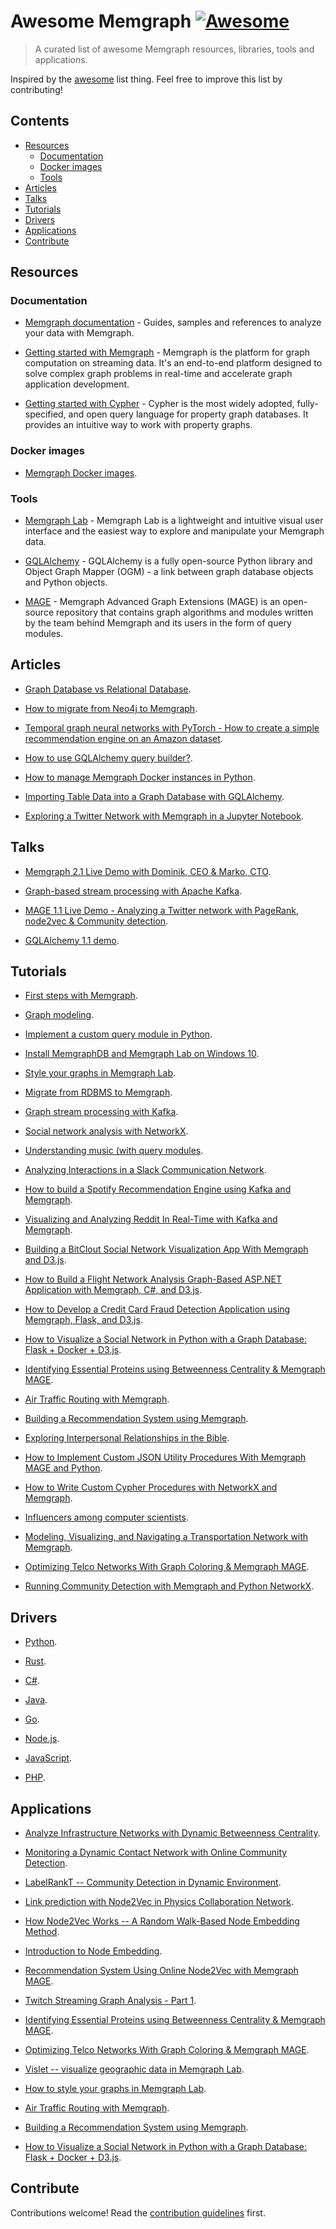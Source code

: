 <!--lint disable double-link-->

# Awesome Memgraph [![Awesome](https://awesome.re/badge.svg)](https://awesome.re)

> A curated list of awesome Memgraph resources, libraries, tools and applications.

Inspired by the [awesome](https://github.com/sindresorhus/awesome) list thing. Feel free to improve this list by contributing!


## Contents

- [Resources](#resources)
    - [Documentation](#documentation)
    - [Docker images](#docker-images)
    - [Tools](#tools)
- [Articles](#articles)
- [Talks](#talks)
- [Tutorials](#tutorials)
- [Drivers](#drivers)
- [Applications](#applications)
- [Contribute](#contribute)


## Resources

### Documentation

- [Memgraph documentation](https://memgraph.com/docs) - Guides, samples and references to analyze your data with Memgraph.

- [Getting started with Memgraph](https://memgraph.com/docs/memgraph) - Memgraph is the platform for graph computation on streaming data. It's an end-to-end platform designed to solve complex graph problems in real-time and accelerate graph application development.

- [Getting started with Cypher](https://memgraph.com/docs/cypher-manual) - Cypher is the most widely adopted, fully-specified, and open query language for property graph databases. It provides an intuitive way to work with property graphs.

### Docker images

- [Memgraph Docker images](https://hub.docker.com/u/memgraph).

### Tools

- [Memgraph Lab](https://memgraph.com/lab) - Memgraph Lab is a lightweight and intuitive visual user interface and the easiest way to explore and manipulate your Memgraph data.

- [GQLAlchemy](https://github.com/memgraph/gqlalchemy) - GQLAlchemy is a fully open-source Python library and Object Graph Mapper (OGM) - a link between graph database objects and Python objects.

- [MAGE](https://github.com/memgraph/mage) - Memgraph Advanced Graph Extensions (MAGE) is an open-source repository that contains graph algorithms and modules written by the team behind Memgraph and its users in the form of query modules.

## Articles

- [Graph Database vs Relational Database](https://memgraph.com/blog/graph-database-vs-relational-database).

- [How to migrate from Neo4j to Memgraph](https://memgraph.com/blog/how-to-migrate-from-neo4j-to-memgraph).

- [Temporal graph neural networks with PyTorch - How to create a simple recommendation engine on an Amazon dataset](https://memgraph.com/blog/amazon-user-item-recommender-with-tgn-and-memgraph).

- [How to use GQLAlchemy query builder?](https://memgraph.com/blog/gqlalchemy-query-builder).

- [How to manage Memgraph Docker instances in Python](https://memgraph.com/blog/running-memgraph-with-python).

- [Importing Table Data into a Graph Database with GQLAlchemy](https://memgraph.com/blog/jupyter-translate-data-to-graph-database).

- [Exploring a Twitter Network with Memgraph in a Jupyter Notebook](https://memgraph.com/blog/jupyter-notebook-twitter-network-analysis).

## Talks

- [Memgraph 2.1 Live Demo with Dominik, CEO & Marko, CTO](https://www.youtube.com/watch?v=ayyRy5Ln-uY).

- [Graph-based stream processing with Apache Kafka](https://www.youtube.com/watch?v=qOtOfaCF53k).

- [MAGE 1.1 Live Demo - Analyzing a Twitter network with PageRank, node2vec & Community detection](https://www.youtube.com/watch?v=dn154j4sypo).

- [GQLAlchemy 1.1 demo](https://www.youtube.com/watch?v=r5YVD_1D8G8).

## Tutorials

 - [First steps with Memgraph](https://memgraph.com/docs/memgraph/tutorials/first-steps-with-memgraph).

 - [Graph modeling](https://memgraph.com/docs/memgraph/tutorials/graph-modeling).

 - [Implement a custom query module in Python](https://memgraph.com/docs/memgraph/tutorials/implement-custom-query-module-in-python).

 - [Install MemgraphDB and Memgraph Lab on Windows 10](https://memgraph.com/docs/memgraph/tutorials/install-memgraph-windows-10).

 - [Style your graphs in Memgraph Lab](https://memgraph.com/docs/memgraph/tutorials/style-your-graphs-in-memgraph-lab).
 
 - [Migrate from RDBMS to Memgraph](https://memgraph.com/docs/memgraph/tutorials/migrate-relational-database).

 - [Graph stream processing with Kafka](https://memgraph.com/docs/memgraph/tutorials/graph-stream-processing-with-kafka).

 - [Social network analysis with NetworkX](https://memgraph.com/docs/memgraph/tutorials/social-network-analysis).

 - [Understanding music (with query modules](https://memgraph.com/docs/memgraph/tutorials/understanding-music-with-modules).

 
 
 
- [Analyzing Interactions in a Slack Communication Network](https://memgraph.com/blog/slack-influence-bot).

- [How to build a Spotify Recommendation Engine using Kafka and Memgraph](https://memgraph.com/blog/spotify-song-recommender).

- [Visualizing and Analyzing Reddit In Real-Time with Kafka and Memgraph](https://memgraph.com/blog/reddit-network-explorer).

- [Building a BitClout Social Network Visualization App With Memgraph and D3.js](https://memgraph.com/blog/visualize-the-bitclout-network-using-d3js).

- [How to Build a Flight Network Analysis Graph-Based ASP.NET Application with Memgraph, C#, and D3.js](https://memgraph.com/blog/how-to-build-a-flight-network-analysis-graph-asp-net-application-with-memgraph-c-sharp-and-d3-js).

- [How to Develop a Credit Card Fraud Detection Application using Memgraph, Flask, and D3.js](https://memgraph.com/blog/how-to-develop-a-credit-card-fraud-detection-application-using-memgraph-flask-and-d3js).

- [How to Visualize a Social Network in Python with a Graph Database: Flask + Docker + D3.js](https://memgraph.com/blog/how-to-visualize-a-social-network-in-python-with-a-graph-database).

- [Identifying Essential Proteins using Betweenness Centrality & Memgraph MAGE](https://memgraph.com/blog/identifying-essential-proteins).

- [Air Traffic Routing with  Memgraph](https://memgraph.com/blog/air-traffic-routing-with-memgraph).

- [Building a Recommendation System using Memgraph](https://memgraph.com/blog/building-a-recommendation-system-using-memgraph).

- [Exploring Interpersonal Relationships in the Bible](https://memgraph.com/blog/exploring-the-hebrew-bible-person-relationships).

- [How to Implement Custom JSON Utility Procedures With Memgraph MAGE and Python](https://memgraph.com/blog/how-to-implement-custom-json-utility-procedures-with-memgraph-mage-and-python).

- [How to Write Custom Cypher Procedures with NetworkX and Memgraph](https://memgraph.com/blog/how-to-write-custom-cypher-procedures-with-networkx-and-memgraph).

- [Influencers among computer scientists](https://memgraph.com/blog/influencers-among-computer-scientists).

- [Modeling, Visualizing, and Navigating a Transportation Network with Memgraph](https://memgraph.com/blog/modeling_visualizing_navigating_a_transportation_network_with_memgraph).

- [Optimizing Telco Networks With Graph Coloring & Memgraph MAGE](https://memgraph.com/blog/optimizing_telco_networks_with_graph_coloring_and_memgraph_mage).

- [Running Community Detection with Memgraph and Python NetworkX](https://memgraph.com/blog/community-detection-with-memgraph-and-python-networkx).

## Drivers

- [Python](https://memgraph.com/docs/memgraph/connect-to-memgraph/drivers/python).

- [Rust](https://memgraph.com/docs/memgraph/connect-to-memgraph/drivers/rust).

- [C#](https://memgraph.com/docs/memgraph/connect-to-memgraph/drivers/c-sharp).

- [Java](https://memgraph.com/docs/memgraph/connect-to-memgraph/drivers/java).

- [Go](https://memgraph.com/docs/memgraph/connect-to-memgraph/drivers/go).

- [Node.js](https://memgraph.com/docs/memgraph/connect-to-memgraph/drivers/nodejs).

- [JavaScript](https://memgraph.com/docs/memgraph/connect-to-memgraph/drivers/javascript).

- [PHP](https://memgraph.com/docs/memgraph/connect-to-memgraph/drivers/php).

##  Applications 

- [Analyze Infrastructure Networks with Dynamic Betweenness Centrality](https://memgraph.com/blog/analyze-infrastructure-networks-with-dynamic-betweenness-centrality).

- [Monitoring a Dynamic Contact Network with Online Community Detection](https://memgraph.com/blog/monitoring-dynamic-contact-network-with-online-community-detection).

- [LabelRankT -- Community Detection in Dynamic Environment](https://memgraph.com/blog/labelrankt-community-detection-in-dynamic-environment).

- [Link prediction with Node2Vec in Physics Collaboration Network](https://memgraph.com/blog/link-prediction-with-node2vec-in-physics-collaboration-network).

- [How Node2Vec Works -- A Random Walk-Based Node Embedding Method](https://memgraph.com/blog/how-node2vec-works).

- [Introduction to Node Embedding](https://memgraph.com/blog/introduction-to-node-embedding).

- [Recommendation System Using Online Node2Vec with Memgraph MAGE](https://memgraph.com/blog/online-node2vec-recommendation-system).

- [Twitch Streaming Graph Analysis - Part 1](https://memgraph.com/blog/twitch-streaming-graph-analysis).

- [Identifying Essential Proteins using Betweenness Centrality & Memgraph MAGE](https://memgraph.com/blog/identifying-essential-proteins).

- [Optimizing Telco Networks With Graph Coloring & Memgraph MAGE](https://memgraph.com/blog/optimizing-telco-networks-with-graph-coloring-and-memgraph-mage).

- [Vislet -- visualize geographic data in Memgraph Lab](https://memgraph.com/blog/vislet-visualize-geographic-data-in-memgraph-lab).

- [How to style your graphs in Memgraph Lab](https://memgraph.com/blog/how-to-style-your-graphs-in-memgraph-lab).

- [Air Traffic Routing with Memgraph](https://memgraph.com/blog/air-traffic-routing-with-memgraph).

- [Building a Recommendation System using Memgraph](https://memgraph.com/blog/building-a-recommendation-system-using-memgraph).

- [How to Visualize a Social Network in Python with a Graph Database: Flask + Docker + D3.js](https://memgraph.com/blog/how-to-visualize-a-social-network-in-python-with-a-graph-database).

## Contribute 

Contributions welcome! Read the [contribution guidelines](contributing.md) first.
